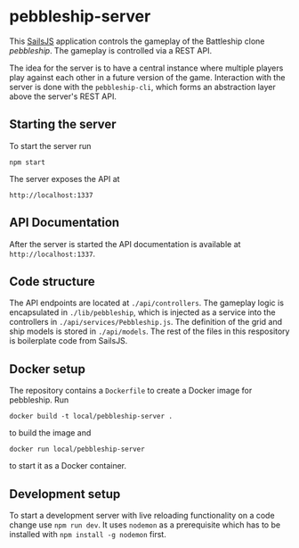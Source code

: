 # pebbleship-server

This [SailsJS](http://sailsjs.org) application controls the gameplay of the Battleship clone *pebbleship*. The gameplay is controlled via a REST API.

The idea for the server is to have a central instance where multiple players play against each other in a future version of the game. Interaction with the server is done with the ```pebbleship-cli```, which forms an abstraction layer above the server's REST API.

## Starting the server

To start the server run

```
npm start
```

The server exposes the API at

```
http://localhost:1337
```

## API Documentation

After the server is started the API documentation is available at ```http://localhost:1337```.

## Code structure

The API endpoints are located at ```./api/controllers```. The gameplay logic is encapsulated in ```./lib/pebbleship```, which is injected as a service into the controllers in ```./api/services/Pebbleship.js```. The definition of the grid and ship models is stored in ```./api/models```. The rest of the files in this respository is boilerplate code from SailsJS.

## Docker setup

The repository contains a ```Dockerfile``` to create a Docker image for pebbleship. Run

```
docker build -t local/pebbleship-server .
```

to build the image and

```
docker run local/pebbleship-server
```

to start it as a Docker container.

## Development setup

To start a development server with live reloading functionality on a code change use ```npm run dev```. It uses ```nodemon``` as a prerequisite which has to be installed with ```npm install -g nodemon``` first.
